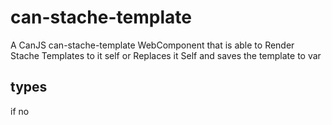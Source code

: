 # can-stache-template
A CanJS can-stache-template WebComponent that is able to Render Stache Templates to it self or Replaces it Self and saves the template to var

## types
if no <template> gets used
- append
- replace-inner (default)
- replace-outer
- replace-outer-varname for backup placed on the document fragment 
  - enables conditional rerendering
if <template> gets used automatic behavier
  - type=template if from
  - template gets attached to template 
  - template and inner content gets replaced by resulting render of template
    - allows to show content under <template> for ssr

## Scope
>Lets u supply the scope for your stache template like
>"document.viewModel" simply requests that var as scope
>this allows direct access you also can easy create a scope like
>document.viewModel = defineMap({})
>you can also use a webcomponent as viewModel via document
import ViewModel from './my-define-map'
const ViewModel = customElements.get('my-app'); // where my-app is a can-element for example
const ViewModel = customElements.get('my-app'); // where my-app is a can-element for example
// Init
const viewModel = new ViewModel; // pass ctor values like so.
> or use <can-import export-as="viewModel">

## Use



```html
<steal></steal>
<can-stache-template from="url?" type="replace-inner">{{message}}</can-stache-template>
<can-stache-template from="url?" type="replace-outer">{{message}}</can-stache-template>
<!-- if from type template is possible to allow auto behavier like that -->
<can-stache-template from="url?" type="template"></can-stache-template>
<can-stache-template>{{message}}</can-stache-template>
```
